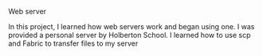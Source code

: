 Web server

In this project, I learned how web servers work and began using one. I was provided a personal server by Holberton School. I learned how to use scp and Fabric to transfer files to my server
